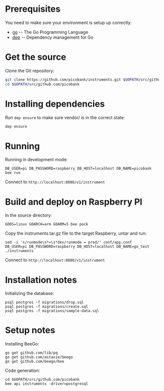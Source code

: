 # Prerequisites

You need to make sure your environment is setup up correctly:
 * [go](https://golang.org/) -- The Go Programming Language
 * [dep](https://golang.github.io/dep/) -- Dependency management for Go

# Get the source

Clone the Git repository:

```bash
git clone https://github.com/picobank/instruments.git $GOPATH/src/github.com/picobank
cd $GOPATH/src/github.com/picobank
```

# Installing dependencies

Run `dep ensure` to make sure vendor/ is in the correct state:

```bash
dep ensure
```

# Running

Running in development mode:

    DB_USER=pi DB_PASSWORD=raspberry DB_HOST=localhost DB_NAME=picobank bee run

Connect to `http://localhost:8080/v1/instrument`

# Build and deploy on Raspberry PI

In the source directory:

    GOOS=linux GOARCH=arm GOARM=5 bee pack

Copy the instruments.tar.gz file to the target Raspberry, untar and run:

    sed -i 's/runmode\s*=\s*dev/runmode = prod/' conf/app.conf
    DB_USER=pi DB_PASSWORD=raspberry DB_HOST=localhost DB_NAME=go_test ./instruments

Connect to `http://localhost:8080/v1/instrument`

# Installation notes

Initializing the database:

    psql postgres -f migrations/drop.sql
    psql postgres -f migrations/create.sql
    psql postgres -f migrations/sample-data.sql

# Setup notes

Installing BeeGo:

    go get github.com/lib/pq
    go get github.com/astaxie/beego
    go get github.com/beego/bee

Code generation:

    cd $GOPATH/src/github.com/picobank
    bee api instruments -driver=postgresql

